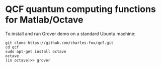 # QCF quantum computing functions for Matlab/Octave

To install and run Grover demo on a standard Ubuntu machine:

```
git clone https://github.com/charles-fox/qcf.git
cd qcf
sudo apt-get install octave
octave
(in octave)>> grover
```
